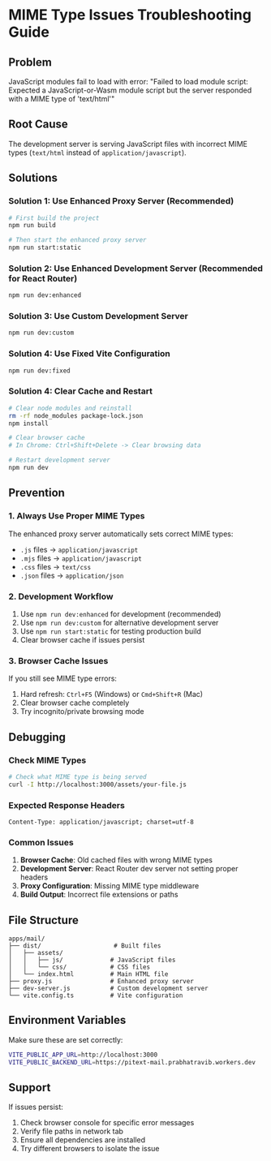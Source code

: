 # MIME Type Issues Troubleshooting Guide

## Problem
JavaScript modules fail to load with error: "Failed to load module script: Expected a JavaScript-or-Wasm module script but the server responded with a MIME type of 'text/html'"

## Root Cause
The development server is serving JavaScript files with incorrect MIME types (`text/html` instead of `application/javascript`).

## Solutions

### Solution 1: Use Enhanced Proxy Server (Recommended)
```bash
# First build the project
npm run build

# Then start the enhanced proxy server
npm run start:static
```

### Solution 2: Use Enhanced Development Server (Recommended for React Router)
```bash
npm run dev:enhanced
```

### Solution 3: Use Custom Development Server
```bash
npm run dev:custom
```

### Solution 4: Use Fixed Vite Configuration
```bash
npm run dev:fixed
```

### Solution 4: Clear Cache and Restart
```bash
# Clear node modules and reinstall
rm -rf node_modules package-lock.json
npm install

# Clear browser cache
# In Chrome: Ctrl+Shift+Delete -> Clear browsing data

# Restart development server
npm run dev
```

## Prevention

### 1. Always Use Proper MIME Types
The enhanced proxy server automatically sets correct MIME types:
- `.js` files → `application/javascript`
- `.mjs` files → `application/javascript`
- `.css` files → `text/css`
- `.json` files → `application/json`

### 2. Development Workflow
1. Use `npm run dev:enhanced` for development (recommended)
2. Use `npm run dev:custom` for alternative development server
3. Use `npm run start:static` for testing production build
4. Clear browser cache if issues persist

### 3. Browser Cache Issues
If you still see MIME type errors:
1. Hard refresh: `Ctrl+F5` (Windows) or `Cmd+Shift+R` (Mac)
2. Clear browser cache completely
3. Try incognito/private browsing mode

## Debugging

### Check MIME Types
```bash
# Check what MIME type is being served
curl -I http://localhost:3000/assets/your-file.js
```

### Expected Response Headers
```
Content-Type: application/javascript; charset=utf-8
```

### Common Issues
1. **Browser Cache**: Old cached files with wrong MIME types
2. **Development Server**: React Router dev server not setting proper headers
3. **Proxy Configuration**: Missing MIME type middleware
4. **Build Output**: Incorrect file extensions or paths

## File Structure
```
apps/mail/
├── dist/                    # Built files
│   ├── assets/
│   │   ├── js/             # JavaScript files
│   │   └── css/            # CSS files
│   └── index.html          # Main HTML file
├── proxy.js                # Enhanced proxy server
├── dev-server.js           # Custom development server
└── vite.config.ts          # Vite configuration
```

## Environment Variables
Make sure these are set correctly:
```bash
VITE_PUBLIC_APP_URL=http://localhost:3000
VITE_PUBLIC_BACKEND_URL=https://pitext-mail.prabhatravib.workers.dev
```

## Support
If issues persist:
1. Check browser console for specific error messages
2. Verify file paths in network tab
3. Ensure all dependencies are installed
4. Try different browsers to isolate the issue 